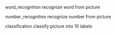 word_recognition    recognize word from picture

number_recognition  recognize number from picture

classification      classify picture into 10 labels
